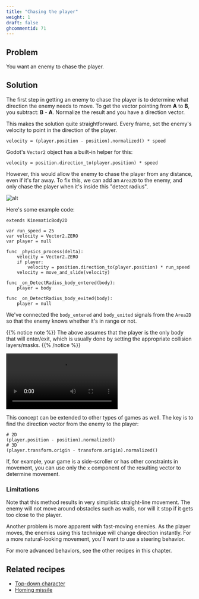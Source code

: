 ```yaml
---
title: "Chasing the player"
weight: 1
draft: false
ghcommentid: 71
---
```


## Problem

You want an enemy to chase the player.

## Solution

The first step in getting an enemy to chase the player is to determine what direction the enemy needs to move. To get the vector pointing from **A** to **B**, you subtract: **B** - **A**. Normalize the result and you have a direction vector.

This makes the solution quite straightforward. Every frame, set the enemy's velocity to point in the direction of the player.

```gdscript
velocity = (player.position - position).normalized() * speed
```

Godot's `Vector2` object has a built-in helper for this:

```gdscript
velocity = position.direction_to(player.position) * speed
```


However, this would allow the enemy to chase the player from any distance, even if it's far away. To fix this, we can add an `Area2D` to the enemy, and only chase the player when it's inside this "detect radius".

![alt](/godot_recipes/img/chase_01.png)

Here's some example code:

```gdscript
extends KinematicBody2D

var run_speed = 25
var velocity = Vector2.ZERO
var player = null

func _physics_process(delta):
    velocity = Vector2.ZERO
    if player:
        velocity = position.direction_to(player.position) * run_speed
    velocity = move_and_slide(velocity)

func _on_DetectRadius_body_entered(body):
    player = body

func _on_DetectRadius_body_exited(body):
    player = null
```

We've connected the `body_entered` and `body_exited` signals from the `Area2D` so that the enemy knows whether it's in range or not.

{{% notice note %}}
The above assumes that the player is the only body that will enter/exit, which is usually done by setting the appropriate collision layers/masks.
{{% /notice %}}

<video controls src="/godot_recipes/img/chase_02.webm"></video>

This concept can be extended to other types of games as well. The key is to find the direction vector from the enemy to the player:

```gdscript
# 2D
(player.position - position).normalized()
# 3D
(player.transform.origin - transform.origin).normalized()
```

If, for example, your game is a side-scroller or has other constraints in movement, you can use only the `x` component of the resulting vector to determine movement.

### Limitations

Note that this method results in very simplistic straight-line movement. The enemy will not move around obstacles such as walls, nor will it stop if it gets too close to the player.

Another problem is more apparent with fast-moving enemies. As the player moves, the enemies using this technique will change direction instantly. For a more natural-looking movement, you'll want to use a steering behavior.

For more advanced behaviors, see the other recipes in this chapter.

## Related recipes

- [Top-down character](/godot_recipes/2d/topdown_movement/#option-1-8-way-movement)
- [Homing missile](/godot_recipes/ai/homing_missile/)